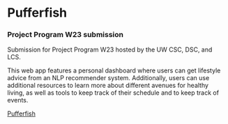 # Pufferfish

### Project Program W23 submission

Submission for Project Program W23 hosted by the UW CSC, DSC, and LCS.

This web app features a personal dashboard where users can get lifestyle advice from an NLP recommender system. Additionally, users can use additional resources to learn more about different avenues for healthy living, as well as tools to keep track of their schedule and to keep track of events.

[Pufferfish](https://humangopp.github.io/project-program-frontend/)
